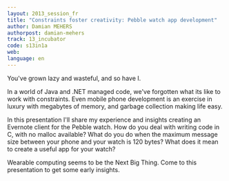 ```yaml
---
layout: 2013_session_fr
title: "Constraints foster creativity: Pebble watch app development"
author: Damian MEHERS
authorpost: damian-mehers
track: 13_incubator
code: s13in1a
web: 
language: en
---
```


You've grown lazy and wasteful, and so have I.

In a world of Java and .NET managed code, we've forgotten what its like to work with constraints. Even mobile phone development is an exercise in luxury with megabytes of memory, and garbage collection making life easy.

In this presentation I'll share my experience and insights creating an Evernote client for the Pebble watch. How do you deal with writing code in C, with no malloc available? What do you do when the maximum message size between your phone and your watch is 120 bytes? What does it mean to create a useful app for your watch?

Wearable computing seems to be the Next Big Thing. Come to this presentation to get some early insights.